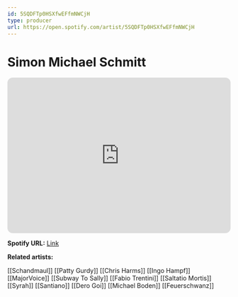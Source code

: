 ```yaml
---
id: 5SQDFTp0HSXfwEFfmNWCjH
type: producer
url: https://open.spotify.com/artist/5SQDFTp0HSXfwEFfmNWCjH
---
```

# Simon Michael Schmitt

<iframe style="border-radius:12px" src="https://open.spotify.com/embed/artist/5SQDFTp0HSXfwEFfmNWCjH" width="100%" height="352" frameBorder="0" allowfullscreen="" allow="autoplay; clipboard-write; encrypted-media; fullscreen; picture-in-picture" loading="lazy"></iframe>

**Spotify URL:** [Link](https://open.spotify.com/artist/5SQDFTp0HSXfwEFfmNWCjH)

**Related artists:**

[[Schandmaul]]
[[Patty Gurdy]]
[[Chris Harms]]
[[Ingo Hampf]]
[[MajorVoice]]
[[Subway To Sally]]
[[Fabio Trentini]]
[[Saltatio Mortis]]
[[Syrah]]
[[Santiano]]
[[Dero Goi]]
[[Michael Boden]]
[[Feuerschwanz]]
